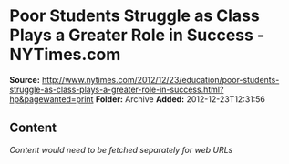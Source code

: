 # Poor Students Struggle as Class Plays a Greater Role in Success - NYTimes.com

**Source:** http://www.nytimes.com/2012/12/23/education/poor-students-struggle-as-class-plays-a-greater-role-in-success.html?hp&pagewanted=print
**Folder:** Archive
**Added:** 2012-12-23T12:31:56




## Content
*Content would need to be fetched separately for web URLs*
